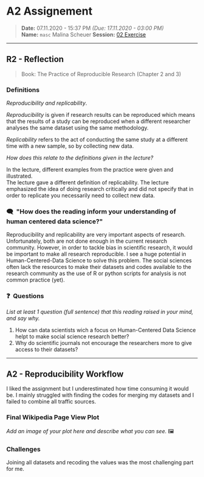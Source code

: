 # A2 Assignement
> **Date:** 07.11.2020 - 15:37 PM *(Due: 17.11.2020 - 03:00 PM)*  
> **Name:** `masc` Malina Scheuer 
> **Session:** [02 Exercise](https://github.com/FUB-HCC/hcds-winter-2020/wiki/02_exercise)   
----

## R2 - Reflection
> Book: The Practice of Reproducible Research (Chapter 2 and 3)

### Definitions
_Reproducibility and replicability_. 
  
*Reproducibility* is given if research results can be reproduced which means that the results of a study can be reproduced when a different researcher analyses the same dataset using the same methodology.  

*Replicability* refers to the act of conducting the same study at a different time with a new sample, so by collecting new data.

_How does this relate to the definitions given in the lecture?_

In the lecture, different examples from the practice were given and illustrated.  
The lecture gave a different definition of replicability. The lecture emphasized the idea of doing research critically and did not specify that in order to replicate you necessarily need to collect new data.  

### 🗨️&nbsp; "How does the reading inform your understanding of human centered data science?"  
Reproducibility and replicability are very important aspects of research. Unfortunately, both are not done enough in the current research community. However, in order to tackle bias in scientific research, it would be important to make all research reproducible. I see a huge potential in Human-Centered-Data Science to solve this problem. The social sciences often lack the resources to make their datasets and codes available to the research community as the use of R or python scripts for analysis is not common practice (yet).

### ❓&nbsp; Questions
_List at least 1 question (full sentence) that this reading raised in your mind, and say why._

1. How can data scientists wich a focus on Human-Centered Data Science helpt to make social science research better?
1. Why do scientific journals not encourage the researchers more to give access to their datasets?

***

## A2 - Reproducibility Workflow
I liked the assignment but I underestimated how time consuming it would be. I mainly struggled with finding the codes for merging my datasets and I failed to combine all traffic sources.  

### Final Wikipedia Page View Plot
_Add an image of your plot here and describe what you can see._ 🖼️ 

### Challenges
Joining all datasets and recoding the values was the most challenging part for me. 
